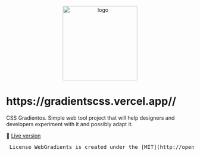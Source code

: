 <p align="center">
    <img width="200" src="https://cdn.dribbble.com/users/11365883/screenshots/20383041/media/ed0745667fa196c1604c89c9c279fa8d.png" alt="logo">
</p>

<h1>https://gradientscss.vercel.app//</h1>

CSS Gradientos. Simple web tool project that will help designers and developers experiment with it and possibly adapt it.


:link: [Live version](https://gradientscss.vercel.app/)


<pre> License WebGradients is created under the [MIT](http://opensource.org/licenses/MIT) license. </pre>
